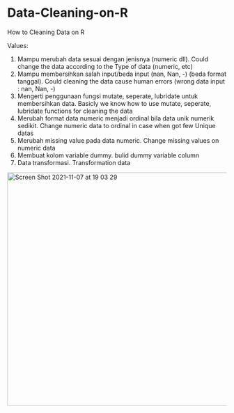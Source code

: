 # Data-Cleaning-on-R
How to Cleaning Data on R 


Values:
1. Mampu merubah data sesuai dengan jenisnya (numeric dll). Could change the data according to the Type of data (numeric, etc)
2. Mampu membersihkan salah input/beda input (nan, Nan, -) (beda format tanggal). Could cleaning the data cause human errors (wrong data input : nan, Nan, -)
3. Mengerti penggunaan fungsi mutate, seperate, lubridate untuk membersihkan data. Basicly we know how to use mutate, seperate, lubridate functions for cleaning the data
4. Merubah format data numeric menjadi ordinal bila data unik numerik sedikit. Change numeric data to ordinal in case when got few Unique datas 
5. Merubah missing value pada data numeric. Change missing values on numeric data
6. Membuat kolom variable dummy. bulid dummy variable column
7. Data transformasi. Transformation data


<img width="536" alt="Screen Shot 2021-11-07 at 19 03 29" src="https://user-images.githubusercontent.com/90485680/140645486-615338d8-ef34-401a-b610-ff6669ca5972.png">
